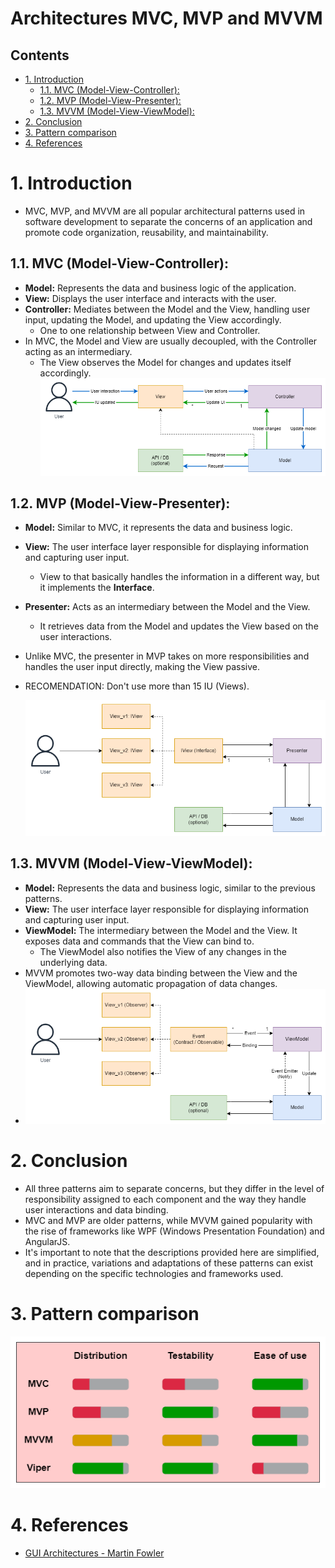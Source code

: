 # Architectures MVC, MVP and MVVM<!-- omit in toc -->

## Contents <!-- omit in toc -->

- [1. Introduction](#1-introduction)
  - [1.1. MVC (Model-View-Controller):](#11-mvc-model-view-controller)
  - [1.2. MVP (Model-View-Presenter):](#12-mvp-model-view-presenter)
  - [1.3. MVVM (Model-View-ViewModel):](#13-mvvm-model-view-viewmodel)
- [2. Conclusion](#2-conclusion)
- [3. Pattern comparison](#3-pattern-comparison)
- [4. References](#4-references)

# 1. Introduction

- MVC, MVP, and MVVM are all popular architectural patterns used in software development to separate the concerns of an application and promote code organization, reusability, and maintainability.

## 1.1. MVC (Model-View-Controller):

- **Model:** Represents the data and business logic of the application.
- **View:** Displays the user interface and interacts with the user.
- **Controller:** Mediates between the Model and the View, handling user input, updating the Model, and updating the View accordingly.
  - One to one relationship between View and Controller.
- In MVC, the Model and View are usually decoupled, with the Controller acting as an intermediary.
  - The View observes the Model for changes and updates itself accordingly.
    ![MVC diagram](Images/MvcDiagram.png)

## 1.2. MVP (Model-View-Presenter):

- **Model:** Similar to MVC, it represents the data and business logic.
- **View:** The user interface layer responsible for displaying information and capturing user input.
  - View to that basically handles the information in a different way, but it implements the **Interface**.
- **Presenter:** Acts as an intermediary between the Model and the View.
  - It retrieves data from the Model and updates the View based on the user interactions.
- Unlike MVC, the presenter in MVP takes on more responsibilities and handles the user input directly, making the View passive.
- RECOMENDATION: Don't use more than 15 IU (Views).

  ![MVP diagram](Images/MvpDiagram.png)

## 1.3. MVVM (Model-View-ViewModel):

- **Model:** Represents the data and business logic, similar to the previous patterns.
- **View:** The user interface layer responsible for displaying information and capturing user input.
- **ViewModel:** The intermediary between the Model and the View. It exposes data and commands that the View can bind to.
  - The ViewModel also notifies the View of any changes in the underlying data.
- MVVM promotes two-way data binding between the View and the ViewModel, allowing automatic propagation of data changes.
- ![MVVM diagram](Images/MvvmDiagram.png)

# 2. Conclusion

- All three patterns aim to separate concerns, but they differ in the level of responsibility assigned to each component and the way they handle user interactions and data binding.
- MVC and MVP are older patterns, while MVVM gained popularity with the rise of frameworks like WPF (Windows Presentation Foundation) and AngularJS.
- It's important to note that the descriptions provided here are simplified, and in practice, variations and adaptations of these patterns can exist depending on the specific technologies and frameworks used.

# 3. Pattern comparison

![Pattern comparison](/Images/PatternComparison.png)

# 4. References

- [GUI Architectures - Martin Fowler](https://www.martinfowler.com/eaaDev/uiArchs.html)
